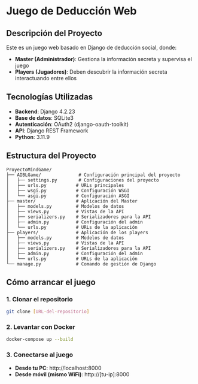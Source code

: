 # Juego de Deducción Web

## Descripción del Proyecto

Este es un juego web basado en Django de deducción social, donde:

- **Master (Administrador)**: Gestiona la información secreta y supervisa el juego
- **Players (Jugadores)**: Deben descubrir la información secreta interactuando entre ellos

## Tecnologías Utilizadas

- **Backend**: Django 4.2.23
- **Base de datos**: SQLite3
- **Autenticación**: OAuth2 (django-oauth-toolkit)
- **API**: Django REST Framework
- **Python**: 3.11.9

## Estructura del Proyecto

```
ProyectoMindGame/
├── AIBLGame/              # Configuración principal del proyecto
│   ├── settings.py        # Configuraciones del proyecto
│   ├── urls.py           # URLs principales
│   ├── wsgi.py           # Configuración WSGI
│   └── asgi.py           # Configuración ASGI
├── master/               # Aplicación del Master
│   ├── models.py         # Modelos de datos
│   ├── views.py          # Vistas de la API
│   ├── serializers.py    # Serializadores para la API
│   ├── admin.py          # Configuración del admin
│   └── urls.py           # URLs de la aplicación
├── players/              # Aplicación de los players
│   ├── models.py         # Modelos de datos
│   ├── views.py          # Vistas de la API
│   ├── serializers.py    # Serializadores para la API
│   ├── admin.py          # Configuración del admin
│   └── urls.py           # URLs de la aplicación
└── manage.py             # Comando de gestión de Django
```

## Cómo arrancar el juego

### 1. Clonar el repositorio
```bash
git clone [URL-del-repositorio]
```

### 2. Levantar con Docker
```bash
docker-compose up --build
```

### 3. Conectarse al juego
- **Desde tu PC**: http://localhost:8000
- **Desde móvil (mismo WiFi)**: http://[tu-ip]:8000

